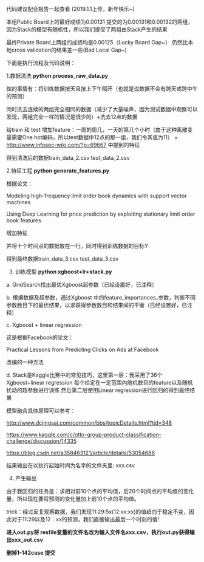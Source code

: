 代码建议配合报告一起查看 (2019.1.1上传，新年快乐~)
  
本组Public Board上的最好成绩为0.00131 提交的为0.00131和0.00132的两组，因为Stack的模型有随机性，所以我们提交了两组由Stack产生的结果

最终Private Board上两组的成绩均是0.00125（Lucky Board Gap~） 仍然比本地cross validation的结果差一些(Bad Local Gap~)

下面是执行流程及代码说明：

1.数据清洗 **python process_raw_data.py**

做的事情有：将训练数据按天且按上下午隔开（也就是说数据不会有跨天或跨中午的预测）

同时洗去连续的两组完全相同的数据（减少了大量噪声，因为测试数据中观察可以发现，两组完全一样的情况是很少的）+洗去12点的数据

给train 和 test 增加feature：一周的周几，一天的第几个小时（由于这种离散变量需要One hot编码，所以test数据中12点的那一组，我们令其值为11） + http://www.infosec-wiki.com/?p=69667  中提到的特征

得到清洗后的数据train_data_2.csv test_data_2.csv

2.特征工程 **python generate_features.py**

根据论文：

Modeling high-frequency limit order book dynamics with support vector machines

Using Deep Learning for price prediction by exploiting stationary limit order book features

增加特征

并将十个时间点的数据放在一行，同时得到训练数据的目标Y

得到最终数据train_data_3.csv  test_data_3.csv

3. 训练模型
**python xgboost+lr+stack.py**

a. GridSearch找出最优Xgboost超参数（已经设置好，已注释）

b. 根据数据及超参数，通过Xgboost 中的feature_importances_参数，判断不同参数数目下的最优结果，以求获得参数数目和结果间的平衡（已经设置好，已注释）

c. Xgboost + linear regression

这是根据Facebook的论文：

Practical Lessons from Predicting Clicks on Ads at Facebook 

改编的一种方法

d. Stack是Kaggle比赛中的常见技巧，这里第一层：我采用了36个Xgboost+linear regression 每个给定在一定范围内随机数目的feature以及随机扰动的超参数进行训练 然后第二层使用Linear regression进行回归的得到最终结果

模型融合具体原理可以参考：

http://www.dcjingsai.com/common/bbs/topicDetails.html?tid=348

https://www.kaggle.com/c/otto-group-product-classification-challenge/discussion/14335

https://blog.csdn.net/a358463121/article/details/53054686

结果输出在以执行起始时间为名字的文件夹里: xxx.csv

4. 产生输出

由于我回归的任务是：求相对前10个点的平均值，后20个时间点的平均值的变化量，所以现在要将预测的变化量加上前10个点的平均值。

trick：经过反复观察数据，我们发现11:29:5x(12:xx:xx)的值趋向于稳定不变，因此对于11:29以及12：xx的预测，我们直接输出最后一个时刻的值!

**进入out.py将 resfile变量的文件名改为输入文件名xxx.csv，执行out.py获得输出xxx_out.csv**

**删掉1-142case 提交**


